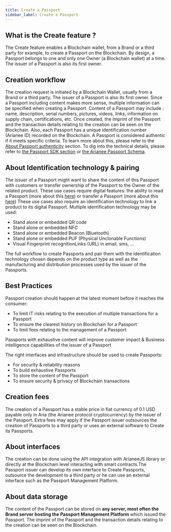 ```yaml
---
title: Create a Passport
sidebar_label: Create a Passport
---
```


## What is the Create feature ?

The Create feature enables a Blockchain wallet, from a Brand or a third party for example, to create a Passport on the Blockchain.
By design, a Passport belongs to one and only one Owner (a Blockchain wallet) at a time. The issuer of a Passport is also its first owner. 

## Creation workflow

The creation request is initiated by a Blockchain Wallet, usually from a Brand or a third party. The issuer of a Passport is also its first owner. 
Since a Passport including content makes more sense, multiple information can be specified when creating a Passport. Content of a Passport may include : name, description, serial numbers, pictures, videos, links, information on supply chain, certifications, etc.
Once created, the imprint of the Passport and the transaction details relating to the creation can be seen on the Blockchain. Also, each Passport has a unique identification number (Arianee ID) recorded on the Blockchain. 
A Passport is considered authentic if it meets specific criteria. To learn more about this, please refer to the [About Passport authenticity](https://docs.arianee.org/docs/arianee-decentralized#about-certificate-authenticity) section.
To dig into the technical details, please refer to [the Passport SDK section](https://docs.arianee.org/docs/arianee-js-certificate) or [the Arianee Passport Schema](https://docs.arianee.org/docs/ArianeeProductCertificate-i18n).

## About Identification technology & pairing 

The issuer of a Passport might want to share the content of this Passport with customers or transfer ownership of the Passport to the Owner of the related product.
These use cases require digital features: the ability to read a Passport (more about this [here](../docs/arianee-proof-of-ownership)) or transfer a Passport (more about this [here](../docs/arianee-transfer)) 
These use cases also require an identification technology to link a product to its digital Passport. Multiple identification technology may be used:

- Stand alone or embedded QR code
- Stand alone or embedded NFC 
- Stand alone or embedded Beacon (Bluetooth) 
- Stand alone or embedded PUF (Physical Unclonable Functions)
- Visual Fingerprint recognitionLinks (URL) in email, sms, …

The full workflow to create Passports and pair them with the identification technology chosen depends on the product type as well as the manufacturing and distribution processes used by the issuer of the Passports.

## Best Practices

Passport creation should happen at the latest moment before it reaches the consumer: 

- To limit IT risks relating to the execution of multiple transactions for a Passport
- To ensure the clearest history on Blockchain for a Passport
- To limit fees relating to the management of a Passport

Passports with exhaustive content will improve customer impact & Business intelligence capabilities of the issuer of a Passport

The right interfaces and infrastructure should be used to create Passports:

- For security & reliability reasons
- To build exhaustive Passports
- To store the content of the Passport
- To ensure security & privacy of Blockchain transactions

## Creation fees

The creation of a Passport has a stable price in fiat currency of 0.1 USD payable only in Aria (the Arianee protocol cryptocurrency) by the issuer of the Passport.
Extra fees may apply if the Passport issuer outsources the creation of Passports to a third party or uses an external software to Create its Passports.

## About interfaces

The creation can be done using the API integration with ArianeeJS library or directly at the Blockchain level interacting with smart contracts.The Passport issuer can develop its own interface to Create Passports, outsource the development to a third party or he can use an external interface such as the Passport Management Platform.

## About data storage

The content of the Passport can be stored on **any server, most often the Brand server** **hosting the Passport Management Platform** which issued the Passport. 
The imprint of the Passport and the transaction details relating to the creation can be seen on the Blockchain. 

